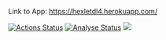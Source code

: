 Link to App: https://hexletdl4.herokuapp.com/

[![Actions Status](https://github.com/DmitriyLazarev/frontend-project-lvl4/workflows/hexlet-check/badge.svg)](https://github.com/DmitriyLazarev/frontend-project-lvl4/actions)
[![Analyse Status](https://github.com/DmitriyLazarev/frontend-project-lvl4/actions/workflows/analyse.yml/badge.svg)](https://github.com/DmitriyLazarev/frontend-project-lvl4/actions)
<a href="https://codeclimate.com/github/DmitriyLazarev/frontend-project-lvl4/maintainability"><img src="https://api.codeclimate.com/v1/badges/51a0858017922a9954f6/maintainability" /></a>
